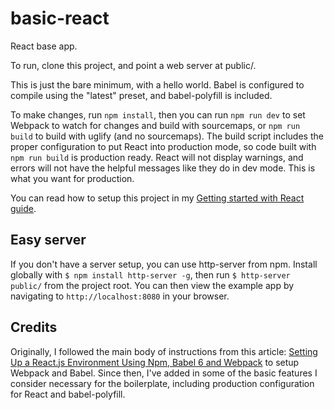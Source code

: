 # basic-react
React base app.

To run, clone this project, and point a web server at public/.

This is just the bare minimum, with a hello world. Babel is configured to compile using the "latest" preset, and babel-polyfill is included.

To make changes, run `npm install`, then you can run `npm run dev` to set Webpack to watch for changes and build with sourcemaps, or `npm run build` to build with uglify (and no sourcemaps). The build script includes the proper configuration to put React into production mode, so code built with `npm run build` is production ready. React will not display warnings, and errors will not have the helpful messages like they do in dev mode. This is what you want for production.

You can read how to setup this project in my [Getting started with React guide](https://samuelscheiderich.com/2017/04/21/getting-started-with-react/).

## Easy server
If you don't have a server setup, you can use http-server from npm. Install globally with `$ npm install http-server -g`, then run `$ http-server public/` from the project root. You can then view the example app by navigating to `http://localhost:8080` in your browser.

## Credits
Originally, I followed the main body of instructions from this article: [Setting Up a React.js Environment Using Npm, Babel 6 and Webpack](https://www.codementor.io/reactjs/tutorial/beginner-guide-setup-reactjs-environment-npm-babel-6-webpack) to setup Webpack and Babel. Since then, I've added in some of the basic features I consider necessary for the boilerplate, including production configuration for React and babel-polyfill.
